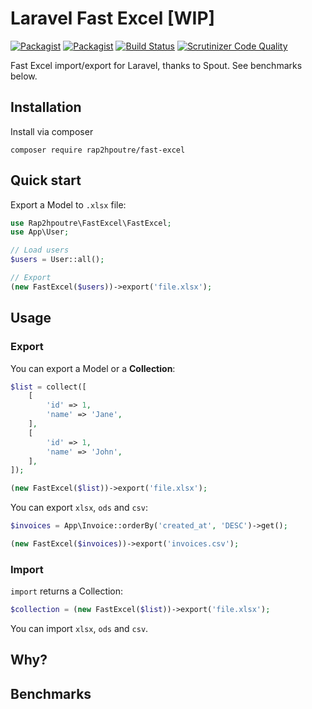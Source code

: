 # Laravel Fast Excel [WIP]

[![Packagist](https://img.shields.io/packagist/v/rap2hpoutre/fast-excel.svg)]()
[![Packagist](https://img.shields.io/packagist/l/rap2hpoutre/fast-excel.svg)](https://packagist.org/packages/rap2hpoutre/fast-excel)
[![Build Status](https://travis-ci.org/rap2hpoutre/fast-excel.svg?branch=master)](https://travis-ci.org/rap2hpoutre/fast-excel)
[![Scrutinizer Code Quality](https://scrutinizer-ci.com/g/rap2hpoutre/fast-excel/badges/quality-score.png?b=master)](https://scrutinizer-ci.com/g/rap2hpoutre/fast-excel/?branch=master)

Fast Excel import/export for Laravel, thanks to Spout. See benchmarks below.

## Installation

Install via composer

```
composer require rap2hpoutre/fast-excel
```

## Quick start

Export a Model to `.xlsx` file:
 
```php
use Rap2hpoutre\FastExcel\FastExcel;
use App\User;

// Load users
$users = User::all();

// Export
(new FastExcel($users))->export('file.xlsx');
```

## Usage

### Export

You can export a Model or a **Collection**:

```php
$list = collect([
    [
        'id' => 1,
        'name' => 'Jane',
    ],
    [
        'id' => 1,
        'name' => 'John',
    ],
]);

(new FastExcel($list))->export('file.xlsx');
```

You can export `xlsx`, `ods` and `csv`:

```php
$invoices = App\Invoice::orderBy('created_at', 'DESC')->get();

(new FastExcel($invoices))->export('invoices.csv');
```

### Import

`import` returns a Collection:

```php
$collection = (new FastExcel($list))->export('file.xlsx');
```

You can import `xlsx`, `ods` and `csv`.

## Why?

## Benchmarks
